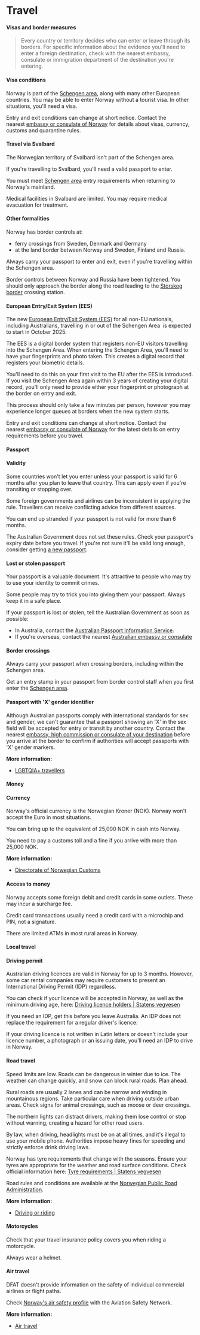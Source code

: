 # Travel

#### Visas and border measures

> Every country or territory decides who can enter or leave through its borders. For specific information about the evidence you'll need to enter a foreign destination, check with the nearest embassy, consulate or immigration department of the destination you're entering.

#### Visa conditions

Norway is part of the [Schengen area](https://www.smartraveller.gov.au/node/424), along with many other European countries. You may be able to enter Norway without a tourist visa. In other situations, you'll need a visa.

Entry and exit conditions can change at short notice. Contact the nearest [embassy or consulate of Norway](https://protocol.dfat.gov.au/Public/Missions/151) for details about visas, currency, customs and quarantine rules.

#### Travel via Svalbard

The Norwegian territory of Svalbard isn't part of the Schengen area.

If you're travelling to Svalbard, you'll need a valid passport to enter.

You must meet [Schengen area](https://www.smartraveller.gov.au/node/424) entry requirements when returning to Norway's mainland.

Medical facilities in Svalbard are limited. You may require medical evacuation for treatment. 

#### Other formalities

Norway has border controls at:

* ferry crossings from Sweden, Denmark and Germany
* at the land border between Norway and Sweden, Finland and Russia.

Always carry your passport to enter and exit, even if you're travelling within the Schengen area.

Border controls between Norway and Russia have been tightened. You should only approach the border along the road leading to the [Storskog border](https://www.politiet.no/en/english/the-norwegian-russian-border/) crossing station.

#### European Entry/Exit System (EES)

The new [European Entry/Exit System (EES)](https://travel-europe.europa.eu/ees_en) for all non-EU nationals, including Australians, travelling in or out of the Schengen Area  is expected to start in October 2025. 

The EES is a digital border system that registers non-EU visitors travelling into the Schengen Area. When entering the Schengen Area, you'll need to have your fingerprints and photo taken. This creates a digital record that registers your biometric details. 

You'll need to do this on your first visit to the EU after the EES is introduced.​ If you visit the Schengen Area again within 3 years of creating your digital record, you'll only need to provide either your fingerprint or photograph at the border on entry and exit.

This process should only take a few minutes per person, however you may experience longer queues at borders when the new system starts.

Entry and exit conditions can change at short notice. Contact the nearest [embassy or consulate of Norway](https://protocol.dfat.gov.au/Public/Missions/151) for the latest details on entry requirements before you travel.

#### Passport

#### Validity

Some countries won't let you enter unless your passport is valid for 6 months after you plan to leave that country. This can apply even if you're transiting or stopping over.

Some foreign governments and airlines can be inconsistent in applying the rule. Travellers can receive conflicting advice from different sources.

You can end up stranded if your passport is not valid for more than 6 months.

The Australian Government does not set these rules. Check your passport's expiry date before you travel. If you're not sure it'll be valid long enough, consider getting [a new passport](https://www.passports.gov.au/).

#### Lost or stolen passport

Your passport is a valuable document. It's attractive to people who may try to use your identity to commit crimes.

Some people may try to trick you into giving them your passport. Always keep it in a safe place.

If your passport is lost or stolen, tell the Australian Government as soon as possible:

* In Australia, contact the [Australian Passport Information Service](https://www.passports.gov.au/contact-us).
* If you're overseas, contact the nearest [Australian embassy or consulate](http://dfat.gov.au/about-us/our-locations/missions/Pages/our-embassies-and-consulates-overseas.aspx)

#### Border crossings

Always carry your passport when crossing borders, including within the Schengen area.

Get an entry stamp in your passport from border control staff when you first enter the [Schengen area](https://www.smartraveller.gov.au/node/424).

#### Passport with 'X' gender identifier

Although Australian passports comply with international standards for sex and gender, we can't guarantee that a passport showing an 'X' in the sex field will be accepted for entry or transit by another country. Contact the nearest [embassy, high commission or consulate of your destination](https://protocol.dfat.gov.au/Public/MissionsInAustralia) before you arrive at the border to confirm if authorities will accept passports with 'X' gender markers.

**More information:**

* [LGBTQIA+ travellers](/before-you-go/who-you-are/LGBTQIA "Advice for LGBTQIA+ travellers")

#### Money

#### Currency

Norway's official currency is the Norwegian Kroner (NOK). Norway won't accept the Euro in most situations.

You can bring up to the equivalent of 25,000 NOK in cash into Norway.

You need to pay a customs toll and a fine if you arrive with more than 25,000 NOK.

**More information:**

* [Directorate of Norwegian Customs](http://www.toll.no/en/goods/currency/)

#### Access to money

Norway accepts some foreign debit and credit cards in some outlets. These may incur a surcharge fee.

Credit card transactions usually need a credit card with a microchip and PIN, not a signature.

There are limited ATMs in most rural areas in Norway.

#### Local travel

#### Driving permit

Australian driving licences are valid in Norway for up to 3 months. However, some car rental companies may require customers to present an International Driving Permit (IDP) regardless.

You can check if your licence will be accepted in Norway, as well as the minimum driving age, here: [Driving licence holders | Statens vegvesen](https://www.vegvesen.no/en/driving-licences/driving-licence-holders/)

If you need an IDP, get this before you leave Australia. An IDP does not replace the requirement for a regular driver's licence.

If your driving licence is not written in Latin letters or doesn't include your licence number, a photograph or an issuing date, you'll need an IDP to drive in Norway.

#### Road travel

Speed limits are low. Roads can be dangerous in winter due to ice. The weather can change quickly, and snow can block rural roads. Plan ahead.

Rural roads are usually 2 lanes and can be narrow and winding in mountainous regions. Take particular care when driving outside urban areas. Check signs for animal crossings, such as moose or deer crossings.

The northern lights can distract drivers, making them lose control or stop without warning, creating a hazard for other road users.

By law, when driving, headlights must be on at all times, and it's illegal to use your mobile phone. Authorities impose heavy fines for speeding and strictly enforce drink driving laws.

Norway has tyre requirements that change with the seasons. Ensure your tyres are appropriate for the weather and road surface conditions. Check official information here: [Tyre requirements | Statens vegvesen](https://www.vegvesen.no/en/vehicles/own-and-maintain/tyre-requirements/)

Road rules and conditions are available at the [Norwegian Public Road Administration](https://www.vegvesen.no/en/).

**More information:**

* [Driving or riding](https://www.smartraveller.gov.au/node/352)

#### Motorcycles

Check that your travel insurance policy covers you when riding a motorcycle.

Always wear a helmet.

#### Air travel

DFAT doesn't provide information on the safety of individual commercial airlines or flight paths.

Check [Norway's air safety profile](http://aviation-safety.net/database/country/country.php?id=LN) with the Aviation Safety Network.

**More information:**

* [Air travel](https://www.smartraveller.gov.au/node/353)